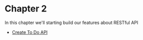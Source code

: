 # Chapter 2

In this chapter we'll starting build our features about RESTful API

- [Create To Do API](./create_todo_api.md)